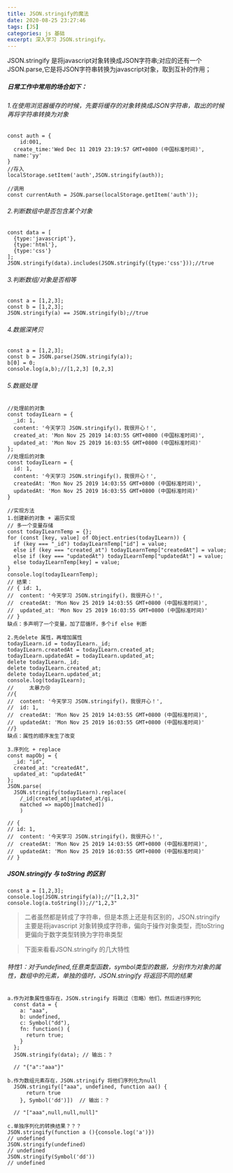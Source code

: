 ```yaml
---
title: JSON.stringify的魔法
date: 2020-08-25 23:27:46
tags: [JS]
categories: js 基础
excerpt: 深入学习 JSON.stringify。
---
```

JSON.stringify 是将javascript对象转换成JSON字符串;对应的还有一个JSON.parse,它是将JSON字符串转换为javascript对象，取到互补的作用；

##### 日常工作中常用的场合如下：

###### 1.在使用浏览器缓存的时候，先要将缓存的对象转换成JSON字符串，取出的时候再将字符串转换为对象

```
const auth = {
	id:001,
  create_time:'Wed Dec 11 2019 23:19:57 GMT+0800 (中国标准时间)',
  name:'yy'
}
//存入
localStorage.setItem('auth',JSON.stringify(auth));

//调用
const currentAuth = JSON.parse(localStorage.getItem('auth'));

```

###### 2.判断数组中是否包含某个对象
```
const data = [
  {type:'javascript'},
  {type:'html'},
  {type:'css'}
];
JSON.stringify(data).includes(JSON.stringify({type:'css'}));//true

```

###### 3.判断数组/对象是否相等
```
const a = [1,2,3];
const b = [1,2,3];
JSON.stringify(a) == JSON.stringify(b);//true

```

###### 4.数据深拷贝
```
const a = [1,2,3];
const b = JSON.parse(JSON.stringify(a));
b[0] = 0;
console.log(a,b);//[1,2,3] [0,2,3]

```

###### 5.数据处理
```
//处理前的对象
const todayILearn = {
  _id: 1,
  content: '今天学习 JSON.stringify()，我很开心！',
  created_at: 'Mon Nov 25 2019 14:03:55 GMT+0800 (中国标准时间)',
  updated_at: 'Mon Nov 25 2019 16:03:55 GMT+0800 (中国标准时间)'
};
//处理后的对象
const todayILearn = {
  id: 1,
  content: '今天学习 JSON.stringify()，我很开心！',
  createdAt: 'Mon Nov 25 2019 14:03:55 GMT+0800 (中国标准时间)',
  updatedAt: 'Mon Nov 25 2019 16:03:55 GMT+0800 (中国标准时间)'
}

//实现方法
1.创建新的对象 + 遍历实现
// 多一个变量存储
const todayILearnTemp = {};
for (const [key, value] of Object.entries(todayILearn)) {
  if (key === "_id") todayILearnTemp["id"] = value;
  else if (key === "created_at") todayILearnTemp["createdAt"] = value;
  else if (key === "updatedAt") todayILearnTemp["updatedAt"] = value;
  else todayILearnTemp[key] = value;
}
console.log(todayILearnTemp);
// 结果：
// { id: 1,
//  content: '今天学习 JSON.stringify()，我很开心！',
//  createdAt: 'Mon Nov 25 2019 14:03:55 GMT+0800 (中国标准时间)',
//  updated_at: 'Mon Nov 25 2019 16:03:55 GMT+0800 (中国标准时间)'
// }
缺点：多声明了一个变量，加了层循环，多个if else 判断

2.先delete 属性，再增加属性
todayILearn.id = todayILearn._id;
todayILearn.createdAt = todayILearn.created_at;
todayILearn.updatedAt = todayILearn.updated_at;
delete todayILearn._id;
delete todayILearn.created_at;
delete todayILearn.updated_at;
console.log(todayILearn);
//     太暴力😢
//{
//  content: '今天学习 JSON.stringify()，我很开心！',
//  id: 1,
//  createdAt: 'Mon Nov 25 2019 14:03:55 GMT+0800 (中国标准时间)',
//  updatedAt: 'Mon Nov 25 2019 16:03:55 GMT+0800 (中国标准时间)'
//}
缺点：属性的顺序发生了改变

3.序列化 + replace
const mapObj = {
  _id: "id",
  created_at: "createdAt",
  updated_at: "updatedAt"
};
JSON.parse(
  JSON.stringify(todayILearn).replace(
    /_id|created_at|updated_at/gi,
    matched => mapObj[matched])
    )

// {
// id: 1,
//  content: '今天学习 JSON.stringify()，我很开心！',
//  createdAt: 'Mon Nov 25 2019 14:03:55 GMT+0800 (中国标准时间)',
//  updatedAt: 'Mon Nov 25 2019 16:03:55 GMT+0800 (中国标准时间)'
// }

```

##### JSON.stringify 与 toString 的区别
```
const a = [1,2,3];
console.log(JSON.stringify(a));//"[1,2,3]"
console.log(a.toString());//"1,2,3"  

```

>二者虽然都是转成了字符串，但是本质上还是有区别的，JSON.stringify 主要是将javascript 对象转换成字符串，偏向于操作对象类型，而toString 更偏向于数字类型转换为字符串类型

>下面来看看JSON.stringify 的几大特性

###### 特性1：对于undefined,任意类型函数，symbol类型的数据，分别作为对象的属性，数组中的元素，单独的值时，JSON.stringify 将返回不同的结果

```
a.作为对象属性值存在，JSON.stringify 将跳过（忽略）他们，然后进行序列化
  const data = {
    a: "aaa",
    b: undefined,
    c: Symbol("dd"),
    fn: function() {
      return true;
    }
  };
  JSON.stringify(data); // 输出：？

  // "{"a":"aaa"}"

b.作为数组元素存在，JSON.stringify 将他们序列化为null
  JSON.stringify(["aaa", undefined, function aa() {
      return true
    }, Symbol('dd')])  // 输出：？

  // "["aaa",null,null,null]"

c.单独序列化的转换结果？？？
JSON.stringify(function a (){console.log('a')})
// undefined
JSON.stringify(undefined)
// undefined
JSON.stringify(Symbol('dd'))
// undefined

```